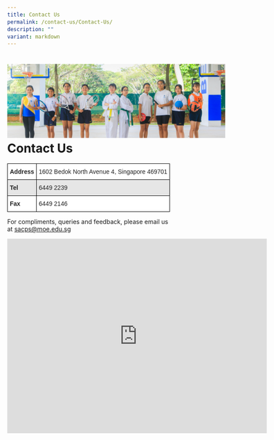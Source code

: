 ```yaml
---
title: Contact Us
permalink: /contact-us/Contact-Us/
description: ""
variant: markdown
---
```

![](/images/Banners/banner_contact.jpg)
Contact Us
==========


<style type="text/css">
.tg  {border-collapse:collapse;border-spacing:0;}
.tg td{border-color:black;border-style:solid;border-width:1px;font-family:Arial, sans-serif;font-size:14px;
  overflow:hidden;padding:10px 5px;word-break:normal;}
.tg th{border-color:black;border-style:solid;border-width:1px;font-family:Arial, sans-serif;font-size:14px;
  font-weight:normal;overflow:hidden;padding:10px 5px;word-break:normal;}
.tg .tg-l2bf{background-color:#FFF;color:#222;font-weight:bold;text-align:left;vertical-align:top}
.tg .tg-h5mn{background-color:#E6E6E6;color:#222;text-align:left;vertical-align:middle}
.tg .tg-1ppo{background-color:#FFF;color:#222;text-align:left;vertical-align:middle}
.tg .tg-rs0e{background-color:#E6E6E6;color:#222;font-weight:bold;text-align:left;vertical-align:top}
</style>
<table class="tg">
<thead>
  <tr>
    <th class="tg-l2bf"><span style="font-weight:bold">Address</span></th>
    <th class="tg-1ppo">1602 Bedok North Avenue 4, Singapore 469701</th>
  </tr>
</thead>
<tbody>
  <tr>
    <td class="tg-rs0e"><span style="font-weight:bold">Tel</span></td>
    <td class="tg-h5mn">6449 2239</td>
  </tr>
  <tr>
    <td class="tg-l2bf"><span style="font-weight:bold">Fax</span></td>
    <td class="tg-1ppo">6449 2146</td>
  </tr>
</tbody>
</table>


For compliments, queries and feedback, please email us at&nbsp;[sacps@moe.edu.sg](mailto:sacps@moe.edu.sg)


<iframe loading="lazy" allowfullscreen="" style="border:0;" height="450" width="600" src="https://www.google.com/maps/embed?pb=!1m18!1m12!1m3!1d3988.7355777960743!2d103.93718278987382!3d1.3348531589097201!2m3!1f0!2f0!3f0!3m2!1i1024!2i768!4f13.1!3m3!1m2!1s0x31da3d3772e47d49%3A0xd77bf051a84df9a4!2s1602%20Bedok%20North%20Ave%204%2C%20Singapore%20469701!5e0!3m2!1sen!2ssg!4v1673954364465!5m2!1sen!2ssg"></iframe>